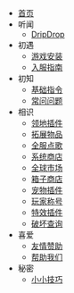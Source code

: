 * [首页](README.md)
* 听闻
    * [DripDrop](about.md)
* 初遇
    * [游戏安装](installgame.md)
    * [入服指南](joinproblem.md)
* 初知
    * [基础指令](command.md)
    * [常问问题](question.md)
* 相识
    * [领地插件](residence.md)
    * [拓展物品](itemsadder.md)
    * [全服点歌](allmusic.md)
    * [系统商店](systemshop.md)
    * [全球市场](globalmarket.md)
    * [箱子商店](quickshop.md)
    * [宠物插件](companions.md)
    * [玩家称号](tags.md)
    * [特效插件](procosmetics.md)
    * [破坏查询](coreprotect.md)
* 喜爱
    * [友情赞助](donate.md)
    * [帮助我们](helpus.md)
* 秘密
    * [小小技巧](tips.md)